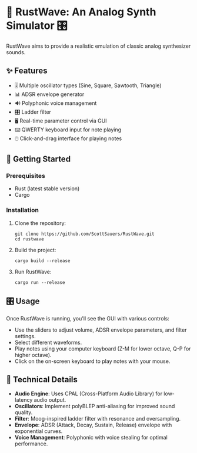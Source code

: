 # 🎹 RustWave: An Analog Synth Simulator 🎛️
RustWave aims to provide a realistic emulation of classic analog synthesizer sounds.

## ✨ Features

- 🎚️ Multiple oscillator types (Sine, Square, Sawtooth, Triangle)
- 📊 ADSR envelope generator
- 🔊 Polyphonic voice management
- 🎛️ Ladder filter
- 🖥️ Real-time parameter control via GUI
- ⌨️ QWERTY keyboard input for note playing
- 🖱️ Click-and-drag interface for playing notes

## 🚀 Getting Started

### Prerequisites

- Rust (latest stable version)
- Cargo

### Installation

1. Clone the repository:
   ```
   git clone https://github.com/ScottSauers/RustWave.git
   cd rustwave
   ```

2. Build the project:
   ```
   cargo build --release
   ```

3. Run RustWave:
   ```
   cargo run --release
   ```

## 🎛️ Usage

Once RustWave is running, you'll see the GUI with various controls:

- Use the sliders to adjust volume, ADSR envelope parameters, and filter settings.
- Select different waveforms.
- Play notes using your computer keyboard (Z-M for lower octave, Q-P for higher octave).
- Click on the on-screen keyboard to play notes with your mouse.

## 🧪 Technical Details

- **Audio Engine**: Uses CPAL (Cross-Platform Audio Library) for low-latency audio output.
- **Oscillators**: Implement polyBLEP anti-aliasing for improved sound quality.
- **Filter**: Moog-inspired ladder filter with resonance and oversampling.
- **Envelope**: ADSR (Attack, Decay, Sustain, Release) envelope with exponential curves.
- **Voice Management**: Polyphonic with voice stealing for optimal performance.
